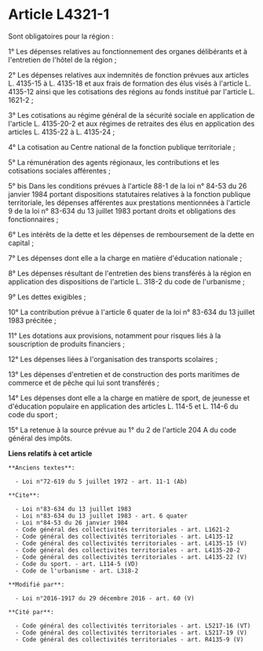 # Article L4321-1

Sont obligatoires pour la région : 

1° Les dépenses relatives au fonctionnement des organes délibérants et à l'entretien de l'hôtel de la région ; 

2° Les dépenses relatives aux indemnités de fonction prévues aux articles L. 4135-15 à L. 4135-18 et aux frais de formation
des élus visés à l'article L. 4135-12 ainsi que les cotisations des régions au fonds institué par l'article L. 1621-2 ; 

3° Les cotisations au régime général de la sécurité sociale en application de l'article L. 4135-20-2 et aux régimes de
retraites des élus en application des articles L. 4135-22 à L. 4135-24 ; 

4° La cotisation au Centre national de la fonction publique territoriale ; 

5° La rémunération des agents régionaux, les contributions et les cotisations sociales afférentes ; 

5° bis Dans les conditions prévues à l'article 88-1 de la loi n° 84-53 du 26 janvier 1984 portant dispositions statutaires
relatives à la fonction publique territoriale, les dépenses afférentes aux prestations mentionnées à l'article 9 de la loi n°
83-634 du 13 juillet 1983 portant droits et obligations des fonctionnaires ; 

6° Les intérêts de la dette et les dépenses de remboursement de la dette en capital ; 

7° Les dépenses dont elle a la charge en matière d'éducation nationale ; 

8° Les dépenses résultant de l'entretien des biens transférés à la région en application des dispositions de l'article L.
318-2 du code de l'urbanisme ; 

9° Les dettes exigibles ; 

10° La contribution prévue à l'article 6 quater de la loi n° 83-634 du 13 juillet 1983 précitée ; 

11° Les dotations aux provisions, notamment pour risques liés à la souscription de produits financiers ; 

12° Les dépenses liées à l'organisation des transports scolaires ; 

13° Les dépenses d'entretien et de construction des ports maritimes de commerce et de pêche qui lui sont transférés ; 

14° Les dépenses dont elle a la charge en matière de sport, de jeunesse et d'éducation populaire en application des articles
L. 114-5 et L. 114-6 du code du sport ;

15° La retenue à la source prévue au 1° du 2 de l'article 204 A du code général des impôts.

**Liens relatifs à cet article**

	**Anciens textes**:

	  - Loi n°72-619 du 5 juillet 1972 - art. 11-1 (Ab)

	**Cite**:

	  - Loi n°83-634 du 13 juillet 1983
	  - Loi n°83-634 du 13 juillet 1983 - art. 6 quater
	  - Loi n°84-53 du 26 janvier 1984
	  - Code général des collectivités territoriales - art. L1621-2
	  - Code général des collectivités territoriales - art. L4135-12
	  - Code général des collectivités territoriales - art. L4135-15 (V)
	  - Code général des collectivités territoriales - art. L4135-20-2
	  - Code général des collectivités territoriales - art. L4135-22 (V)
	  - Code du sport. - art. L114-5 (VD)
	  - Code de l'urbanisme - art. L318-2

	**Modifié par**:

	  - Loi n°2016-1917 du 29 décembre 2016 - art. 60 (V)

	**Cité par**:

	  - Code général des collectivités territoriales - art. L5217-16 (VT)
	  - Code général des collectivités territoriales - art. L5217-19 (V)
	  - Code général des collectivités territoriales - art. R4135-9 (V)
